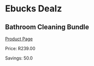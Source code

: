 
# Ebucks Dealz
## Bathroom Cleaning Bundle
[Product Page](https://www.ebucks.com/web/shop/productSelected.do?prodId=1169223727&catId=375509364)

Price: R239.00

Savings: 50.0


	